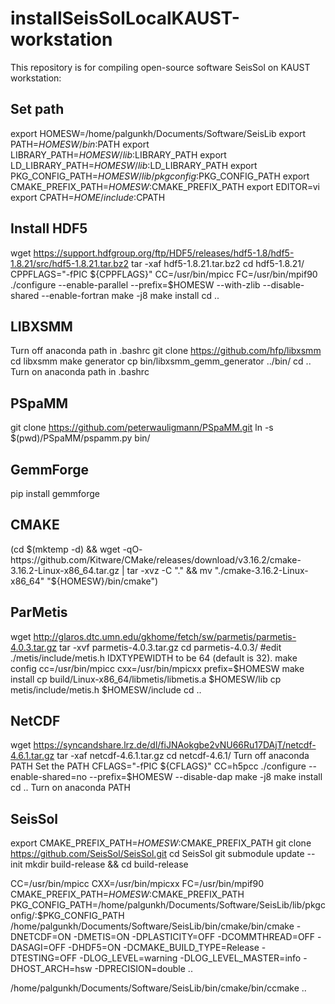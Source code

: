 # installSeisSolLocalKAUST-workstation
This repository is for compiling open-source software SeisSol on KAUST workstation:

## Set path
export HOMESW=/home/palgunkh/Documents/Software/SeisLib
export PATH=$HOMESW/bin:$PATH
export LIBRARY_PATH=$HOMESW/lib:$LIBRARY_PATH
export LD_LIBRARY_PATH=$HOMESW/lib:$LD_LIBRARY_PATH
export PKG_CONFIG_PATH=$HOMESW/lib/pkgconfig:$PKG_CONFIG_PATH
export CMAKE_PREFIX_PATH=$HOMESW:$CMAKE_PREFIX_PATH
export EDITOR=vi
export CPATH=$HOME/include:$CPATH

## Install HDF5
wget https://support.hdfgroup.org/ftp/HDF5/releases/hdf5-1.8/hdf5-1.8.21/src/hdf5-1.8.21.tar.bz2
tar -xaf hdf5-1.8.21.tar.bz2
cd hdf5-1.8.21/
CPPFLAGS="-fPIC ${CPPFLAGS}" CC=/usr/bin/mpicc FC=/usr/bin/mpif90 ./configure --enable-parallel --prefix=$HOMESW --with-zlib --disable-shared --enable-fortran
make -j8
make install
cd ..

## LIBXSMM
Turn off anaconda path in .bashrc
git clone https://github.com/hfp/libxsmm
cd libxsmm
make generator
cp bin/libxsmm_gemm_generator ../bin/
cd ..
Turn on anaconda path in .bashrc

## PSpaMM
git clone https://github.com/peterwauligmann/PSpaMM.git
ln -s $(pwd)/PSpaMM/pspamm.py bin/

## GemmForge
pip install gemmforge

## CMAKE
(cd $(mktemp -d) && wget -qO- https://github.com/Kitware/CMake/releases/download/v3.16.2/cmake-3.16.2-Linux-x86_64.tar.gz | tar -xvz -C "." && mv "./cmake-3.16.2-Linux-x86_64" "${HOMESW}/bin/cmake")

## ParMetis
wget http://glaros.dtc.umn.edu/gkhome/fetch/sw/parmetis/parmetis-4.0.3.tar.gz
tar -xvf parmetis-4.0.3.tar.gz
cd parmetis-4.0.3/
#edit ./metis/include/metis.h IDXTYPEWIDTH to be 64 (default is 32).
make config cc=/usr/bin/mpicc cxx=/usr/bin/mpicxx prefix=$HOMESW
make install
cp build/Linux-x86_64/libmetis/libmetis.a $HOMESW/lib
cp metis/include/metis.h $HOMESW/include
cd ..

## NetCDF
wget https://syncandshare.lrz.de/dl/fiJNAokgbe2vNU66Ru17DAjT/netcdf-4.6.1.tar.gz
tar -xaf netcdf-4.6.1.tar.gz
cd netcdf-4.6.1/
Turn off anaconda PATH
Set the PATH
CFLAGS="-fPIC ${CFLAGS}" CC=h5pcc ./configure --enable-shared=no --prefix=$HOMESW --disable-dap
make -j8
make install
cd ..
Turn on anaconda PATH

## SeisSol
export CMAKE_PREFIX_PATH=$HOMESW:$CMAKE_PREFIX_PATH
git clone https://github.com/SeisSol/SeisSol.git
cd SeisSol
git submodule update --init
mkdir build-release && cd build-release

CC=/usr/bin/mpicc CXX=/usr/bin/mpicxx FC=/usr/bin/mpif90 CMAKE_PREFIX_PATH=$HOMESW:$CMAKE_PREFIX_PATH PKG_CONFIG_PATH=/home/palgunkh/Documents/Software/SeisLib/lib/pkgconfig/:$PKG_CONFIG_PATH /home/palgunkh/Documents/Software/SeisLib/bin/cmake/bin/cmake -DNETCDF=ON -DMETIS=ON -DPLASTICITY=OFF -DCOMMTHREAD=OFF -DASAGI=OFF -DHDF5=ON -DCMAKE_BUILD_TYPE=Release -DTESTING=OFF -DLOG_LEVEL=warning -DLOG_LEVEL_MASTER=info -DHOST_ARCH=hsw -DPRECISION=double ..

/home/palgunkh/Documents/Software/SeisLib/bin/cmake/bin/ccmake ..
